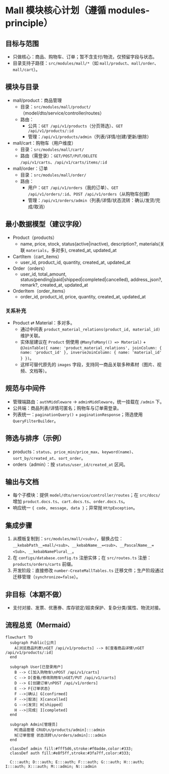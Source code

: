 # Mall 模块核心计划（遵循 modules-principle）

## 目标与范围
- 只做核心：商品、购物车、订单；暂不含支付/物流，仅预留字段与状态。
- 目录支持子路径：`src/modules/mall/*`（如 `mall/product`、`mall/order`、`mall/cart`）。

## 模块与目录
- mall/product：商品管理
  - 目录：`src/modules/mall/product/`（model/dto/service/controller/routes）
  - 路由：
    - 公共：`GET /api/v1/products`（分页筛选）、`GET /api/v1/products/:id`
    - 管理：`/api/v1/products/admin`（列表/详情/创建/更新/删除）
- mall/cart：购物车（用户维度）
  - 目录：`src/modules/mall/cart/`
  - 路由（需登录）：`GET/POST/PUT/DELETE /api/v1/carts`、`/api/v1/carts/items/:id`
- mall/order：订单
  - 目录：`src/modules/mall/order/`
  - 路由：
    - 用户：`GET /api/v1/orders`（我的订单）、`GET /api/v1/orders/:id`、`POST /api/v1/orders`（从购物车创建）
    - 管理：`/api/v1/orders/admin`（列表/详情/状态流转：确认/发货/完成/取消）

## 最小数据模型（建议字段）
- Product（products）
  - name, price, stock, status(active|inactive), description?, materials(关联 `materials`，多对多), created_at, updated_at
- CartItem（cart_items）
  - user_id, product_id, quantity, created_at, updated_at
- Order（orders）
  - user_id, total_amount, status(pending|paid|shipped|completed|cancelled), address_json?, remark?, created_at, updated_at
- OrderItem（order_items）
  - order_id, product_id, price, quantity, created_at, updated_at

### 关系补充
- Product ⇄ Material：多对多。
  - 通过中间表 `product_material_relations(product_id, material_id)` 维护关联。
  - 实体层建议在 `Product` 侧使用 `@ManyToMany(() => Material)` + `@JoinTable({ name: 'product_material_relations', joinColumn: { name: 'product_id' }, inverseJoinColumn: { name: 'material_id' } })`。
  - 这样可替代原先的 `images` 字段，支持同一商品关联多种素材（图片、视频、文档等）。

## 规范与中间件
- 管理端路由：`authMiddleware` → `adminMiddleware`，统一挂载在 `/admin` 下。
- 公共端：商品列表/详情可匿名；购物车与订单需登录。
- 列表统一：`paginationQuery()` + `paginationResponse`；筛选使用 `QueryFilterBuilder`。

## 筛选与排序（示例）
- products：`status`、`price_min/price_max`、`keyword(name)`、`sort_by/created_at`、`sort_order`。
- orders（admin）：按 `status/user_id/created_at` 区间。

## 输出与文档
- 每个子模块：提供 `model/dto/service/controller/routes`；在 `src/docs/` 增加 `product.docs.ts`、`cart.docs.ts`、`order.docs.ts`。
- 响应统一 `{ code, message, data }`；异常抛 `HttpException`。

## 集成步骤
1) 从模板复制到：`src/modules/mall/<sub>/`，替换占位：`__kebabPath__=mall/<sub>`、`__kebabName__=<sub>`、`__PascalName__=<Sub>`、`__kebabNamePlural__`。
2) 在 `configs/database.config.ts` 注册实体；在 `src/routes.ts` 注册：`products/orders/carts` 前缀。
3) 开发阶段：直接修改 `number-CreateMallTables.ts` 迁移文件；生产阶段通过迁移管理（`synchronize=false`）。

## 非目标（本期不做）
- 支付对接、发票、优惠券、库存锁定/超卖保护、复杂分类/属性、物流对接。


## 流程总览（Mermaid）

```mermaid
flowchart TD
  subgraph Public[公共]
    A[浏览商品列表\nGET /api/v1/products] --> B[查看商品详情\nGET /api/v1/products/:id]
  end

  subgraph User[已登录用户]
    B --> C[加入购物车\nPOST /api/v1/carts]
    C --> D[查看/修改购物车\nGET/PUT /api/v1/carts]
    D --> E[创建订单\nPOST /api/v1/orders]
    E --> F{订单状态}
    F -->|确认| G[confirmed]
    F -->|取消| X[cancelled]
    G -->|发货| H[shipped]
    H -->|完成| I[completed]
  end

  subgraph Admin[管理员]
    M[商品管理 CRUD\n/products/admin]:::admin
    N[订单管理 状态流转\n/orders/admin]:::admin
  end

  classDef admin fill:#fff5d6,stroke:#f0ad4e,color:#333;
  classDef auth fill:#e8f5ff,stroke:#3fa7ff,color:#333;

  C:::auth; D:::auth; E:::auth; F:::auth; G:::auth; H:::auth; I:::auth; X:::auth; M:::admin; N:::admin
```

